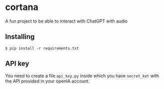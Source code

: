 # cortana
 A fun project to be able to interact with ChatGPT with audio


## Installing
```
$ pip install -r requirements.txt
```

## API key
You need to create a file `api_key.py` inside which you have `secret_ket` with the API provided in your openIA account. 
